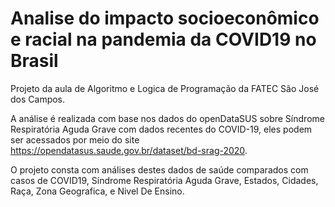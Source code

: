 # Analise do impacto socioeconômico e racial na pandemia da COVID19 no Brasil
Projeto da aula de Algoritmo e Logica de Programação da FATEC São José dos Campos.


A análise é realizada com base nos dados do openDataSUS sobre Síndrome Respiratória Aguda Grave com dados recentes do COVID-19,
eles podem ser acessados por meio do site https://opendatasus.saude.gov.br/dataset/bd-srag-2020.

O projeto consta com análises destes dados de saúde comparados com casos de COVID19, Síndrome Respiratória Aguda Grave, Estados, Cidades, 
Raça, Zona Geografica, e Nivel De Ensino.

